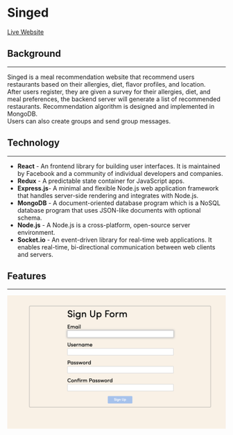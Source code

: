 # Singed
[Live Website](https://singed-yhra.onrender.com/main)

## Background
***
Singed is a meal recommendation website that recommend users restaurants based on their allergies, diet, flavor profiles, and location. <br/>
After users register, they are given a survey for their allergies, diet, and meal preferences, the backend server will generate a list of recommended restaurants. Recommendation algorithm is designed and implemented in MongoDB. <br/>
Users can also create groups and send group messages. <br/>

## Technology
***
- **React** - An frontend library for building user interfaces. It is maintained by Facebook and a community of individual developers and companies.
- **Redux** - A predictable state container for JavaScript apps.
- **Express.js**- A minimal and flexible Node.js web application framework that handles server-side rendering and integrates with Node.js.
- **MongoDB** - A document-oriented database program which is a NoSQL database program that uses JSON-like documents with optional schema.
- **Node.js** - A Node.js is a cross-platform, open-source server environment.
- **Socket.io** - An event-driven library for real-time web applications. It enables real-time, bi-directional communication between web clients and servers. <br/>

## Features
***
![signup](./readmepics/signup.png)
